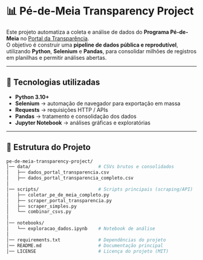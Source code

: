 # 📊 Pé-de-Meia Transparency Project

Este projeto automatiza a coleta e análise de dados do **Programa Pé-de-Meia** no [Portal da Transparência](https://portaldatransparencia.gov.br/).  
O objetivo é construir uma **pipeline de dados pública e reprodutível**, utilizando **Python**, **Selenium** e **Pandas**, para consolidar milhões de registros em planilhas e permitir análises abertas.

---

## 🚀 Tecnologias utilizadas
- **Python 3.10+**
- **Selenium** → automação de navegador para exportação em massa  
- **Requests** → requisições HTTP / APIs  
- **Pandas** → tratamento e consolidação dos dados  
- **Jupyter Notebook** → análises gráficas e exploratórias  

---

## 📂 Estrutura do Projeto

```bash
pe-de-meia-transparency-project/
│── data/                         # CSVs brutos e consolidados
│   ├── dados_portal_transparencia.csv
│   ├── dados_portal_transparencia_completo.csv
│
│── scripts/                      # Scripts principais (scraping/API)
│   ├── coletar_pe_de_meia_completo.py
│   ├── scraper_portal_transparencia.py
│   ├── scraper_simples.py
│   └── combinar_csvs.py
│
│── notebooks/
│   └── exploracao_dados.ipynb    # Notebook de análise
│
│── requirements.txt              # Dependências do projeto
│── README.md                     # Documentação principal
│── LICENSE                       # Licença do projeto (MIT)
